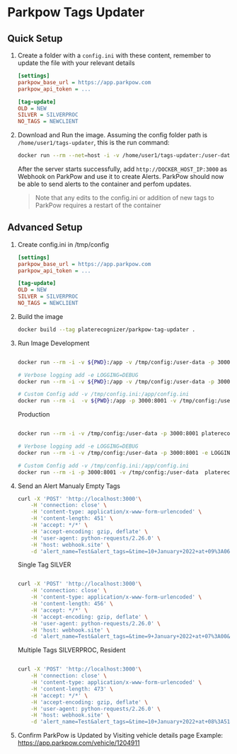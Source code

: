 # Parkpow Tags Updater

## Quick Setup
1. Create a folder with a `config.ini` with these content, remember to update the file with your relevant details
    ```ini
    [settings]
    parkpow_base_url = https://app.parkpow.com
    parkpow_api_token = ...

    [tag-update]
    OLD = NEW
    SILVER = SILVERPROC
    NO_TAGS = NEWCLIENT

    ```

2. Download and Run the image. Assuming the config folder path is `/home/user1/tags-updater`, this is the run command:
    ```bash
    docker run --rm --net=host -i -v /home/user1/tags-updater:/user-data -p 3000:8001 platerecognizer/parkpow-tag-updater
    ```
    After the server starts successfully, add `http://DOCKER_HOST_IP:3000` as Webhook on ParkPow and use it to create Alerts.
    ParkPow should now be able to send alerts to the container and perfom updates.
    > Note that any edits to the config.ini or addition of new tags to ParkPow requires a restart of the container

## Advanced Setup

1. Create config.ini in /tmp/config
    ```ini
    [settings]
    parkpow_base_url = https://app.parkpow.com
    parkpow_api_token = ...

    [tag-update]
    OLD = NEW
    SILVER = SILVERPROC
    NO_TAGS = NEWCLIENT

    ```

2. Build the image
    ```bash
    docker build --tag platerecognizer/parkpow-tag-updater .
    ```

3. Run Image
    Development
    ```bash

    docker run --rm -i -v ${PWD}:/app -v /tmp/config:/user-data -p 3000:8001 platerecognizer/parkpow-tag-updater

    # Verbose logging add -e LOGGING=DEBUG
    docker run --rm -i -v ${PWD}:/app -v /tmp/config:/user-data -p 3000:8001 -e LOGGING=DEBUG  platerecognizer/parkpow-tag-updater

    # Custom Config add -v /tmp/config.ini:/app/config.ini
    docker run --rm -i  -v ${PWD}:/app -p 3000:8001 -v /tmp/config:/user-data  platerecognizer/parkpow-tag-updater

    ```

    Production
    ```bash

    docker run --rm -i -v /tmp/config:/user-data -p 3000:8001 platerecognizer/parkpow-tag-updater

    # Verbose logging add -e LOGGING=DEBUG
    docker run --rm -i -v /tmp/config:/user-data -p 3000:8001 -e LOGGING=DEBUG  platerecognizer/parkpow-tag-updater

    # Custom Config add -v /tmp/config.ini:/app/config.ini
    docker run --rm -i -p 3000:8001 -v /tmp/config:/user-data  platerecognizer/parkpow-tag-updater

    ```

5. Send an Alert Manualy
    Empty Tags
    ```bash
    curl -X 'POST' 'http://localhost:3000'\
        -H 'connection: close' \
        -H 'content-type: application/x-www-form-urlencoded' \
        -H 'content-length: 451' \
        -H 'accept: */*' \
        -H 'accept-encoding: gzip, deflate' \
        -H 'user-agent: python-requests/2.26.0' \
        -H 'host: webhook.site' \
        -d 'alert_name=Test&alert_tags=&time=10+January+2022+at+09%3A06&timezone=UTC&site=Default+Site&camera=4958&license_plate=nhk552&visits=76&confidence_level=0.84&vehicle_id=1204911&vehicle_type=Sedan&vehicle_tag=&vehicle_make=Riley&vehicle_model=RMF&vehicle_url=http%3A%2F%2Fapp.parkpow.com%2Fvehicle%2F1204911&vehicle_color=Black&message=Test&photo=https%3A%2F%2Fus-east-1.linodeobjects.com%2Fparkpow-web%2F4958%2F2022-01-10%2F0906_78Uei_0906_EcraK_car.jpg'

    ```

    Single Tag SILVER
    ```bash

    curl -X 'POST' 'http://localhost:3000'\
        -H 'connection: close' \
        -H 'content-type: application/x-www-form-urlencoded' \
        -H 'content-length: 456' \
        -H 'accept: */*' \
        -H 'accept-encoding: gzip, deflate' \
        -H 'user-agent: python-requests/2.26.0' \
        -H 'host: webhook.site' \
        -d 'alert_name=Test&alert_tags=&time=9+January+2022+at+07%3A00&timezone=UTC&site=Default+Site&camera=4958&license_plate=nhk552&visits=73&confidence_level=0.84&vehicle_id=1204911&vehicle_type=Sedan&vehicle_tag=SILVER&vehicle_make=Riley&vehicle_model=RMF&vehicle_url=http%3A%2F%2Fapp.parkpow.com%2Fvehicle%2F1204911&vehicle_color=Black&message=Test&photo=https%3A%2F%2Fus-east-1.linodeobjects.com%2Fparkpow-web%2F4958%2F2022-01-09%2F0700_Gxqv2_0700_ioteZ_car.jpg'

    ```

    Multiple Tags SILVERPROC, Resident
    ```bash

    curl -X 'POST' 'http://localhost:3000'\
        -H 'connection: close' \
        -H 'content-type: application/x-www-form-urlencoded' \
        -H 'content-length: 473' \
        -H 'accept: */*' \
        -H 'accept-encoding: gzip, deflate' \
        -H 'user-agent: python-requests/2.26.0' \
        -H 'host: webhook.site' \
        -d 'alert_name=Test&alert_tags=&time=10+January+2022+at+08%3A51&timezone=UTC&site=Default+Site&camera=4958&license_plate=nhk552&visits=75&confidence_level=0.84&vehicle_id=1204911&vehicle_type=Sedan&vehicle_tag=Resident%2C+SILVERPROC&vehicle_make=Riley&vehicle_model=RMF&vehicle_url=http%3A%2F%2Fapp.parkpow.com%2Fvehicle%2F1204911&vehicle_color=Black&message=Test&photo=https%3A%2F%2Fus-east-1.linodeobjects.com%2Fparkpow-web%2F4958%2F2022-01-10%2F0851_gfj4q_0851_uHbzW_car.jpg'

    ```

6. Confirm ParkPow is Updated by Visiting vehicle details page
   Example: https://app.parkpow.com/vehicle/1204911
